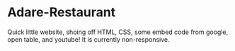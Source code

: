 # Adare-Restaurant

Quick little website, shoing off HTML, CSS, some embed code from google, open table, and youtube! It is currently non-responsive.
